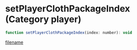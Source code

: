 # setPlayerClothPackageIndex (Category player)

```js
function setPlayerClothPackageIndex(index: number): void
```

[filename](setPlayerClothPackageIndex_m.md ':include')